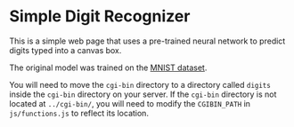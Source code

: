 # Simple Digit Recognizer

This is a simple web page that uses a pre-trained neural network to
predict digits typed into a canvas box.

The original model was trained on the [MNIST dataset](http://yann.lecun.com/exdb/mnist/).

You will need to move the `cgi-bin` directory to a directory called `digits` inside the `cgi-bin` directory on your server. If the `cgi-bin` directory is not located at `../cgi-bin/`, you will need to modify the `CGIBIN_PATH` in `js/functions.js` to reflect its location.
